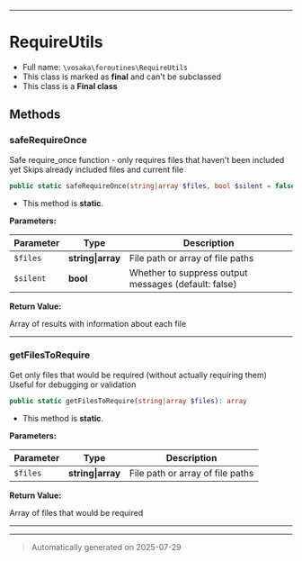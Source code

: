 ***

# RequireUtils





* Full name: `\vosaka\foroutines\RequireUtils`
* This class is marked as **final** and can't be subclassed
* This class is a **Final class**




## Methods


### safeRequireOnce

Safe require_once function - only requires files that haven't been included yet
Skips already included files and current file

```php
public static safeRequireOnce(string|array $files, bool $silent = false): array
```



* This method is **static**.




**Parameters:**

| Parameter | Type | Description |
|-----------|------|-------------|
| `$files` | **string&#124;array** | File path or array of file paths |
| `$silent` | **bool** | Whether to suppress output messages (default: false) |


**Return Value:**

Array of results with information about each file




***

### getFilesToRequire

Get only files that would be required (without actually requiring them)
Useful for debugging or validation

```php
public static getFilesToRequire(string|array $files): array
```



* This method is **static**.




**Parameters:**

| Parameter | Type | Description |
|-----------|------|-------------|
| `$files` | **string&#124;array** | File path or array of file paths |


**Return Value:**

Array of files that would be required




***


***
> Automatically generated on 2025-07-29
